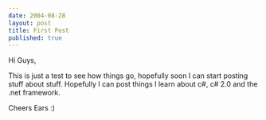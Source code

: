 ```yaml
--- 
date: 2004-08-28
layout: post
title: First Post
published: true
---
```

Hi Guys,
<p />
This is just a test to see how things go, hopefully soon I can start posting stuff about stuff.  Hopefully I can post things I learn about c#, c# 2.0 and the .net framework.
<p />
Cheers Ears :)
<p />

<br /><div class="blogger-post-footer"><img class="posterous_download_image" src="https://blogger.googleusercontent.com/tracker/8109338-109369673400727479?l=www.kinlan.co.uk%2Findex.html" height="1" alt="" width="1" /></div>
